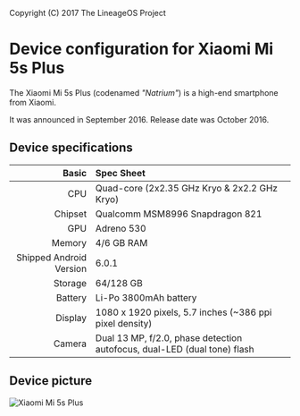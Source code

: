 Copyright (C) 2017 The LineageOS Project

Device configuration for Xiaomi Mi 5s Plus
=========================================

The Xiaomi Mi 5s Plus (codenamed _"Natrium"_) is a high-end smartphone from Xiaomi.

It was announced in September 2016. Release date was October 2016.

## Device specifications

Basic   | Spec Sheet
-------:|:-------------------------
CPU     | Quad-core (2x2.35 GHz Kryo & 2x2.2 GHz Kryo)
Chipset | Qualcomm MSM8996 Snapdragon 821
GPU     | Adreno 530
Memory  | 4/6 GB RAM
Shipped Android Version | 6.0.1
Storage | 64/128 GB
Battery | Li-Po 3800mAh battery
Display | 1080 x 1920 pixels, 5.7 inches (~386 ppi pixel density)
Camera  | Dual 13 MP, f/2.0, phase detection autofocus, dual-LED (dual tone) flash

## Device picture

![Xiaomi Mi 5s Plus](http://xiaomi-mi.com/uploads/CatalogueImage/xiaomi-mi-5s-plus-gray_14498_1475063604.jpg "Xiaomi Mi 5s Plus in dark gray")
